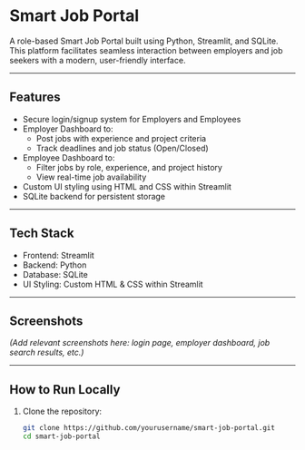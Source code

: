 # Smart Job Portal

A role-based Smart Job Portal built using Python, Streamlit, and SQLite. This platform facilitates seamless interaction between employers and job seekers with a modern, user-friendly interface.

---

## Features

- Secure login/signup system for Employers and Employees
- Employer Dashboard to:
  - Post jobs with experience and project criteria
  - Track deadlines and job status (Open/Closed)
- Employee Dashboard to:
  - Filter jobs by role, experience, and project history
  - View real-time job availability
- Custom UI styling using HTML and CSS within Streamlit
- SQLite backend for persistent storage

---

## Tech Stack

- Frontend: Streamlit
- Backend: Python
- Database: SQLite
- UI Styling: Custom HTML & CSS within Streamlit

---

## Screenshots

*(Add relevant screenshots here: login page, employer dashboard, job search results, etc.)*

---

## How to Run Locally

1. Clone the repository:
   ```bash
   git clone https://github.com/yourusername/smart-job-portal.git
   cd smart-job-portal
